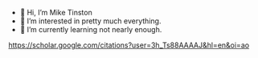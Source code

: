 - 👋 Hi, I’m Mike Tinston
- 👀 I’m interested in pretty much everything.
- 🌱 I’m currently learning not nearly enough.

https://scholar.google.com/citations?user=3h_Ts88AAAAJ&hl=en&oi=ao

<!---
mtinston/mtinston is a ✨ special ✨ repository because its `README.md` (this file) appears on your GitHub profile.
You can click the Preview link to take a look at your changes.
--->
